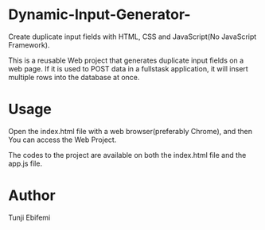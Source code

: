 # Dynamic-Input-Generator-
Create duplicate input fields with HTML, CSS and JavaScript(No JavaScript Framework).

This is a reusable Web project that generates duplicate input fields on a web page. If it is used to POST data in a fullstask application, it will insert multiple rows into the database at once.

# Usage
Open the index.html file with a web browser(preferably Chrome), and then You can access the Web Project.

The codes to the project are available on both the index.html file and the app.js file.

# Author
Tunji Ebifemi
